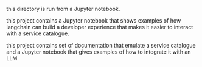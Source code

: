 this directory is run from a Jupyter notebook.

this project contains a Jupyter notebook that shows
examples of how langchain can build a developer
experience that makes it easier to interact with
a service catalogue.

this project contains set of documentation that
emulate a service catalogue and a Jupyter notebook
that gives examples of how to integrate it with
an LLM
